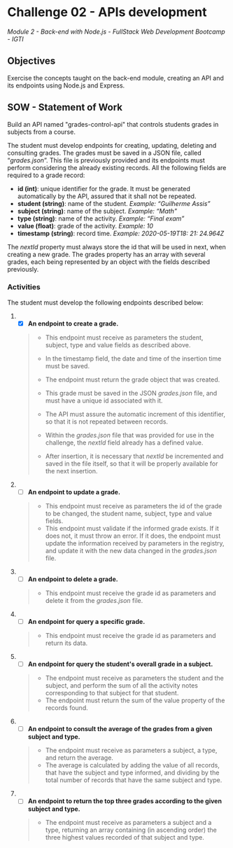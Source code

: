 # Challenge 02 - APIs development

_Module 2 - Back-end with Node.js - FullStack Web Development Bootcamp - IGTI_

## Objectives

Exercise the concepts taught on the back-end module, creating an API and its endpoints using Node.js and Express.

## SOW - Statement of Work

Build an API named "grades-control-api" that controls students grades in subjects from a course.

The student must develop endpoints for creating, updating, deleting and consulting grades. The grades must be saved in a JSON file, called “_grades.json_”. This file is previously provided and its endpoints must perform considering the already existing records.
All the following fields are required to a grade record:

-   **id (int)**: unique identifier for the grade. It must be generated automatically by the API, assured that it shall not be repeated.
-   **student (string)**: name of the student. _Example: “Guilherme Assis”_
-   **subject (string)**: name of the subject. _Example: “Math"_
-   **type (string)**: name of the activity. _Example: “Final exam”_
-   **value (float)**: grade of the activity. _Example: 10_
-   **timestamp (string)**: record time. _Example: 2020-05-19T18: 21: 24.964Z_

The _nextId_ property must always store the id that will be used in next, when creating a new grade. The grades property has an array with several grades, each being represented by an object with the fields described previously.

### Activities

The student must develop the following endpoints described below:

1.  -   [x] **An endpoint to create a grade.**

    > -   This endpoint must receive as parameters the student, subject, type and value fields as described above.
    >
    > -   In the timestamp field, the date and time of the insertion time must be saved.
    >
    > -   The endpoint must return the grade object that was created.
    >
    > -   This grade must be saved in the JSON _grades.json_ file, and must have a unique id associated with it.
    > -   The API must assure the automatic increment of this identifier, so that it is not repeated between records.
    > -   Within the _grades.json_ file that was provided for use in the challenge, the _nextId_ field already has a defined value.
    > -   After insertion, it is necessary that _nextId_ be incremented and saved in the file itself, so that it will be properly available for the next insertion.

2.  -   [ ] **An endpoint to update a grade.**

    > -   This endpoint must receive as parameters the id of the grade to be changed, the student name, subject, type and value fields.
    > -   This endpoint must validate if the informed grade exists. If it does not, it must throw an error. If it does, the endpoint must update the information received by parameters in the registry, and update it with the new data changed in the _grades.json_ file.

3.  -   [ ] **An endpoint to delete a grade.**

    > -   This endpoint must receive the grade id as parameters and delete it from the _grades.json_ file.

4.  -   [ ] **An endpoint for query a specific grade.**

    > -   This endpoint must receive the grade id as parameters and return its data.

5.  -   [ ] **An endpoint for query the student's overall grade in a subject.**

    > -   The endpoint must receive as parameters the student and the subject, and perform the sum of all the activity notes corresponding to that subject for that student.
    > -   The endpoint must return the sum of the value property of the records found.

6.  -   [ ] **An endpoint to consult the average of the grades from a given subject and type.**

    > -   The endpoint must receive as parameters a subject, a type, and return the average.
    > -   The average is calculated by adding the value of all records, that have the subject and type informed, and dividing by the total number of records that have the same subject and type.

7.  -   [ ] **An endpoint to return the top three grades according to the given subject and type.**

    > -   The endpoint must receive as parameters a subject and a type, returning an array containing (in ascending order) the three highest values recorded of that subject and type.
